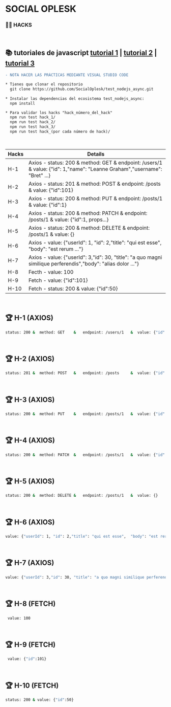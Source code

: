 # SOCIAL OPLESK
### 🏴‍☠️ HACKS 

<br/>

📚 tutoriales de javascript [tutorial 1](https://developer.mozilla.org/es/docs/Web/JavaScript/Guide) | [tutorial 2](https://www.w3schools.com/js/) | [tutorial 3](https://es.javascript.info/)
---

```diff
- NOTA HACER LAS PRÁCTICAS MEDIANTE VISUAL STUDIO CODE  
```

```diff
* Tienes que clonar el repositorio 
  git clone https://github.com/SocialOplesk/test_nodejs_async.git
  
* Instalar las dependencias del ecosistema test_nodejs_async:
  npm install 

* Para validar los hacks "hack_número_del_hack"
  npm run test hack_1/
  npm run test hack_2/
  npm run test hack_3/
  npm run test hack_(por cada número de hack)/
```
<br/>

|Hacks | Details | 
|----------|---------|
| H-1      | Axios - status: 200 &  method: GET    &   endpoint: /users/1   &  value: {"id": 1,"name": "Leanne Graham","username": "Bret" ...} |
| H-2      | Axios - status: 201 &  method: POST   &   endpoint: /posts     &  value: {"id":101} |
| H-3      | Axios - status: 200 &  method: PUT    &   endpoint: /posts/1   &  value: {"id":1} | 
| H-4      | Axios - status: 200 &  method: PATCH  &   endpoint: /posts/1   &  value: {"id":1, props...} |
| H-5      | Axios - status: 200 &  method: DELETE &   endpoint: /posts/1   &  value: {}  |
| H-6      | Axios - value: {"userId": 1, "id": 2,"title": "qui est esse",  "body": "est rerum ..."} |
| H-7      | Axios - value: {"userId": 3,"id": 30, "title": "a quo magni similique perferendis","body": "alias dolor ..."} | 
| H-8      | Fecth - value: 100 |
| H-9      | Fetch - value: {"id":101} |
| H-10     | Fetch - status: 200 & value: {"id":50} | 

<br/> 

## 🏆 H-1 (AXIOS)

```sh
status: 200 &  method: GET    &   endpoint: /users/1   &  value: {"id": 1,"name": "Leanne Graham","username": "Bret" ...}
```
<br/>

## 🏆 H-2 (AXIOS)
```sh
status: 201 &  method: POST   &   endpoint: /posts     &  value: {"id":101}
```
<br/>

## 🏆 H-3 (AXIOS)
```sh
status: 200 &  method: PUT    &   endpoint: /posts/1   &  value: {"id":1}
```
<br/>

## 🏆 H-4 (AXIOS)
```sh
status: 200 &  method: PATCH  &   endpoint: /posts/1   &  value: {"id":1, props...}
```
<br/>

## 🏆 H-5 (AXIOS)
```sh
status: 200 &  method: DELETE &   endpoint: /posts/1   &  value: {}
```
<br/>

## 🏆 H-6 (AXIOS)
```sh
value: {"userId": 1, "id": 2,"title": "qui est esse",  "body": "est rerum ..."}
```
<br/>

## 🏆 H-7 (AXIOS)
```sh
value: {"userId": 3,"id": 30, "title": "a quo magni similique perferendis","body": "alias dolor ..."}
```
<br/>

## 🏆 H-8 (FETCH)
```sh
 value: 100
```
<br/>

## 🏆 H-9 (FETCH)
```sh
 value: {"id":101}
```
<br/>

## 🏆 H-10 (FETCH)
```sh
status: 200 & value: {"id":50}
```
<br/>
